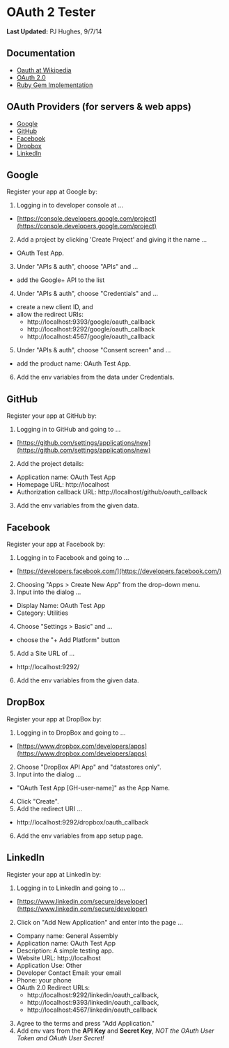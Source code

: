 # OAuth 2 Tester

**Last Updated:** PJ Hughes, 9/7/14

## Documentation

- [Oauth at Wikipedia][oauth-wiki]
- [OAuth 2.0][oauth-home]
- [Ruby Gem Implementation][ruby-gem]

## OAuth Providers (for servers & web apps)

- [Google][google]
- [GitHub][github]
- [Facebook][facebook]
- [Dropbox][dropbox]
- [LinkedIn][linkedin]

## Google

Register your app at Google by:

1. Logging in to developer console at ...
  - [https://console.developers.google.com/project](https://console.developers.google.com/project)
2. Add a project by clicking 'Create Project' and giving it the name ...
  - OAuth Test App.
3. Under "APIs & auth", choose "APIs" and ...
  - add the Google+ API to the list
4. Under "APIs & auth", choose "Credentials" and ...
  - create a new client ID, and
  - allow the redirect URIs:
     - http://localhost:9393/google/oauth_callback
     - http://localhost:9292/google/oauth_callback
     - http://localhost:4567/google/oauth_callback
5. Under "APIs & auth", choose "Consent screen" and ...
  - add the product name: OAuth Test App.
6. Add the env variables from the data under Credentials.


## GitHub

Register your app at GitHub by:

1. Logging in to GitHub and going to ...
  - [https://github.com/settings/applications/new](https://github.com/settings/applications/new)
2. Add the project details:
  - Application name:           OAuth Test App
  - Homepage URL:               http://localhost
  - Authorization callback URL: http://localhost/github/oauth_callback
3. Add the env variables from the given data.

## Facebook

Register your app at Facebook by:

1. Logging in to Facebook and going to ...
  - [https://developers.facebook.com/](https://developers.facebook.com/)
2. Choosing "Apps > Create New App" from the drop-down menu.
3. Input into the dialog ...
  - Display Name: OAuth Test App
  - Category:     Utilities
4. Choose "Settings > Basic" and ...
  - choose the "+ Add Platform" button
5. Add a Site URL of ...
  - http://localhost:9292/
6. Add the env variables from the given data.


## DropBox

Register your app at DropBox by:

1. Logging in to DropBox and going to ...
  - [https://www.dropbox.com/developers/apps](https://www.dropbox.com/developers/apps)
2. Choose "DropBox API App" and "datastores only".
3. Input into the dialog ...
  - "OAuth Test App [GH-user-name]" as the App Name.
4. Click "Create".
5. Add the redirect URI ...
  - http://localhost:9292/dropbox/oauth_callback
6. Add the env variables from app setup page.

## LinkedIn

Register your app at LinkedIn by:

1. Logging in to LinkedIn and going to ...
  - [https://www.linkedin.com/secure/developer](https://www.linkedin.com/secure/developer)
2. Click on "Add New Application" and enter into the page ...
  - Company name:     General Assembly
  - Application name: OAuth Test App
  - Description:      A simple testing app.
  - Website URL:      http://localhost
  - Application Use:  Other
  - Developer Contact Email: your email
  - Phone:            your phone
  - OAuth 2.0 Redirect URLs:
     - http://localhost:9292/linkedin/oauth_callback,
     - http://localhost:9393/linkedin/oauth_callback,
     - http://localhost:4567/linkedin/oauth_callback
3. Agree to the terms and press "Add Application."
4. Add env vars from the **API Key** and **Secret Key**, *NOT the OAuth User Token and OAuth User Secret!*

<!-- Links -->

[oauth-wiki]: http://en.wikipedia.org/wiki/OAuth
[oauth-home]: http://oauth.net/2/
[ruby-gem]:   https://github.com/intridea/oauth2
[google]:     https://developers.google.com/accounts/docs/OAuth2WebServer
[github]:     https://developer.github.com/v3/oauth/#web-application-flow
[facebook]:   https://developers.facebook.com/docs/facebook-login/manually-build-a-login-flow/v2.1
[dropbox]:    https://www.dropbox.com/developers/blog/45/using-oauth-20-with-the-core-api
[linkedin]:   https://developer.linkedin.com/documents/authentication
